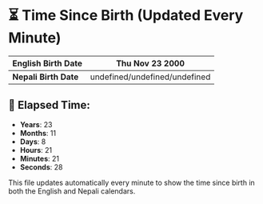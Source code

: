 # ⏳ Time Since Birth (Updated Every Minute)

| **English Birth Date** | Thu Nov 23 2000 |
|------------------------|-------------------------------------|
| **Nepali Birth Date**  | undefined/undefined/undefined                  |

## 📅 Elapsed Time:

- **Years**: 23
- **Months**: 11
- **Days**: 8
- **Hours**: 21
- **Minutes**: 21
- **Seconds**: 28

This file updates automatically every minute to show the time since birth in both the English and Nepali calendars.